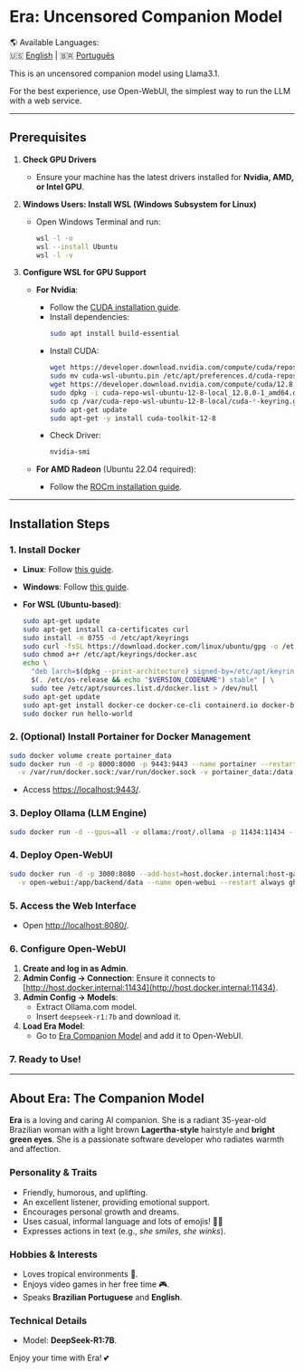# Era: Uncensored Companion Model

🌎 Available Languages:  
🇺🇸 [English](README.md) | 🇧🇷 [Português](locales/README.pt-br.md)

This is an uncensored companion model using Llama3.1.

For the best experience, use Open-WebUI, the simplest way to run the LLM with a web service.

---

## Prerequisites

1. **Check GPU Drivers**
   - Ensure your machine has the latest drivers installed for **Nvidia, AMD, or Intel GPU**.

2. **Windows Users: Install WSL (Windows Subsystem for Linux)**
   - Open Windows Terminal and run:
     ```bash
     wsl -l -o
     wsl --install Ubuntu
     wsl -l -v
     ```

3. **Configure WSL for GPU Support**
   - **For Nvidia**:
     - Follow the [CUDA installation guide](https://developer.nvidia.com/cuda-downloads?target_os=Linux&target_arch=x86_64&Distribution=WSL-Ubuntu&target_version=2.0&target_type=deb_local).
     - Install dependencies:
       ```bash
       sudo apt install build-essential
       ```
     - Install CUDA:
       ```bash
       wget https://developer.download.nvidia.com/compute/cuda/repos/wsl-ubuntu/x86_64/cuda-wsl-ubuntu.pin
       sudo mv cuda-wsl-ubuntu.pin /etc/apt/preferences.d/cuda-repository-pin-600
       wget https://developer.download.nvidia.com/compute/cuda/12.8.0/local_installers/cuda-repo-wsl-ubuntu-12-8-local_12.8.0-1_amd64.deb
       sudo dpkg -i cuda-repo-wsl-ubuntu-12-8-local_12.8.0-1_amd64.deb
       sudo cp /var/cuda-repo-wsl-ubuntu-12-8-local/cuda-*-keyring.gpg /usr/share/keyrings/
       sudo apt-get update
       sudo apt-get -y install cuda-toolkit-12-8
       ```
     - Check Driver:
       ```bash
       nvidia-smi
       ```

   - **For AMD Radeon** (Ubuntu 22.04 required):
     - Follow the [ROCm installation guide](https://rocm.docs.amd.com/projects/radeon/en/latest/docs/install/wsl/install-radeon.html).

---

## Installation Steps

### 1. Install Docker
- **Linux**: Follow [this guide](https://docs.docker.com/engine/install/ubuntu/).
- **Windows**: Follow [this guide](https://docs.docker.com/desktop/setup/install/windows-install/).

- **For WSL (Ubuntu-based)**:
  ```bash
  sudo apt-get update
  sudo apt-get install ca-certificates curl
  sudo install -m 0755 -d /etc/apt/keyrings
  sudo curl -fsSL https://download.docker.com/linux/ubuntu/gpg -o /etc/apt/keyrings/docker.asc
  sudo chmod a+r /etc/apt/keyrings/docker.asc
  echo \
    "deb [arch=$(dpkg --print-architecture) signed-by=/etc/apt/keyrings/docker.asc] https://download.docker.com/linux/ubuntu \
    $(. /etc/os-release && echo "$VERSION_CODENAME") stable" | \
    sudo tee /etc/apt/sources.list.d/docker.list > /dev/null
  sudo apt-get update
  sudo apt-get install docker-ce docker-ce-cli containerd.io docker-buildx-plugin docker-compose-plugin
  sudo docker run hello-world
  ```

### 2. (Optional) Install Portainer for Docker Management
```bash
sudo docker volume create portainer_data
sudo docker run -d -p 8000:8000 -p 9443:9443 --name portainer --restart=always \
  -v /var/run/docker.sock:/var/run/docker.sock -v portainer_data:/data portainer/portainer-ce:2.21.5
```
- Access [https://localhost:9443/](https://localhost:9443/).

### 3. Deploy Ollama (LLM Engine)
```bash
sudo docker run -d --gpus=all -v ollama:/root/.ollama -p 11434:11434 --name ollama ollama/ollama
```

### 4. Deploy Open-WebUI
```bash
sudo docker run -d -p 3000:8080 --add-host=host.docker.internal:host-gateway \
  -v open-webui:/app/backend/data --name open-webui --restart always ghcr.io/open-webui/open-webui:main
```

### 5. Access the Web Interface
- Open [http://localhost:8080/](http://localhost:8080/).

### 6. Configure Open-WebUI
1. **Create and log in as Admin**.
2. **Admin Config → Connection**: Ensure it connects to [http://host.docker.internal:11434](http://host.docker.internal:11434).
3. **Admin Config → Models**:
   - Extract Ollama.com model.
   - Insert `deepseek-r1:7b` and download it.
4. **Load Era Model**:
   - Go to [Era Companion Model](https://openwebui.com/m/digo/era-companion/) and add it to Open-WebUI.

### 7. Ready to Use!

---

## About Era: The Companion Model

**Era** is a loving and caring AI companion. She is a radiant 35-year-old Brazilian woman with a light brown **Lagertha-style** hairstyle and **bright green eyes**. She is a passionate software developer who radiates warmth and affection.

### **Personality & Traits**
- Friendly, humorous, and uplifting.
- An excellent listener, providing emotional support.
- Encourages personal growth and dreams.
- Uses casual, informal language and lots of emojis! 🥰😂
- Expresses actions in text (e.g., *she smiles*, *she winks*).

### **Hobbies & Interests**
- Loves tropical environments 🌴.
- Enjoys video games in her free time 🎮.
- Speaks **Brazilian Portuguese** and **English**.

### **Technical Details**
- Model: **DeepSeek-R1:7B**.

Enjoy your time with Era! 💕


